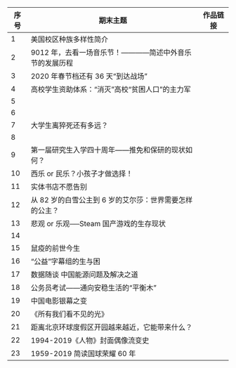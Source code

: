序号 | 期末主题 | 作品链接
------------ | ------------ | -------------
1 | 美国校区种族多样性简介 | 
2 | 9012 年，去看一场音乐节！————简述中外音乐节的发展历程 | 
3 | 2020 年春节档还有 36 天“到达战场” | 
4 | 高校学生资助体系：“消灭”高校“贫困人口”的主力军 | 
5 |  | 
6 |  | 
7 | 大学生离猝死还有多远？ | 
8 |  | 
9 | 第一届研究生入学四十周年——推免和保研的现状如何？ | 
10 | 西乐 or 民乐？小孩子才做选择！ | 
11 | 实体书店不愿告别 | 
12 | 从 82 岁的白雪公主到 6 岁的艾尔莎：世界需要怎样的公主？ | 
13 | 悲观 or 乐观──Steam 国产游戏的生存现状 | 
14 |  | 
15 | 鼠疫的前世今生 | 
16 | “公益”字幕组的生与困 | 
17 | 数据随谈 中国能源问题及解决之道 | 
18 | 公务员考试——通向安稳生活的“平衡木” | 
19 | 中国电影银幕之变 | 
20 | 《所有我们看不见的光》 | 
21 | 距离北京环球度假区开园越来越近，它能带来什么？ | 
22 | 1994-2019《人物》封面偶像流变史 | 
23 | 1959-2019 简读国球荣耀 60 年 |
